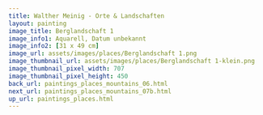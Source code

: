 ```yaml
---
title: Walther Meinig - Orte & Landschaften
layout: painting
image_title: Berglandschaft 1
image_info1: Aquarell, Datum unbekannt
image_info2: [31 x 49 cm]
image_url: assets/images/places/Berglandschaft 1.png
image_thumbnail_url: assets/images/places/Berglandschaft 1-klein.png
image_thumbnail_pixel_width: 707
image_thumbnail_pixel_height: 450
back_url: paintings_places_mountains_06.html
next_url: paintings_places_mountains_07b.html
up_url: paintings_places.html
---
```


